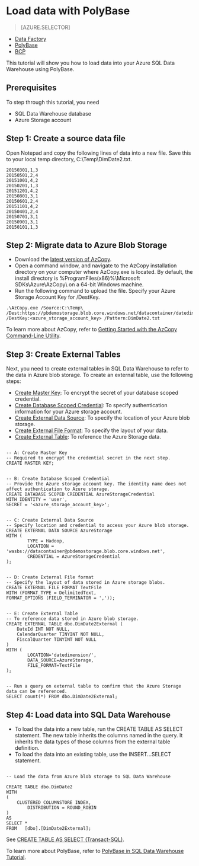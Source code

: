 <properties
   pageTitle="Load data with PolyBase Tutorial | Microsoft Azure"
   description="Learn how to use PolyBase to load data into SQL Data Warehouse."
   services="sql-data-warehouse"
   documentationCenter="NA"
   authors="sahajs"
   manager="jhubbard"
   editor="sahajs"/>

<tags
   ms.service="sql-data-warehouse"
   ms.devlang="NA"
   ms.topic="article"
   ms.tgt_pltfrm="NA"
   ms.workload="data-services"
   ms.date="10/20/2015"
   ms.author="sahajs;barbkess"/>


# Load data with PolyBase

> [AZURE.SELECTOR]
- [Data Factory](sql-data-warehouse-get-started-load-with-azure-data-factory.md)
- [PolyBase](sql-data-warehouse-load-with-polybase-short.md)
- [BCP](sql-data-warehouse-load-with-bcp.md)

This tutorial will show you how to load  data into your Azure SQL Data Warehouse using PolyBase.


## Prerequisites
To step through this tutorial, you need

- SQL Data Warehouse database
- Azure Storage account


## Step 1: Create a source data file
Open Notepad and copy the following lines of data into a new file. Save this to your local temp directory, C:\Temp\DimDate2.txt.

```
20150301,1,3
20150501,2,4
20151001,4,2
20150201,1,3
20151201,4,2
20150801,3,1
20150601,2,4
20151101,4,2
20150401,2,4
20150701,3,1
20150901,3,1
20150101,1,3
```


## Step 2: Migrate data to Azure Blob Storage

- Download the [latest version of AzCopy][].
- Open a command window, and navigate to the AzCopy installation directory on your computer where AzCopy.exe is located. By default, the install directory is %ProgramFiles(x86)%\Microsoft SDKs\Azure\AzCopy\  on a 64-bit Windows machine.
- Run the following command to upload the file. Specify your Azure Storage Account Key for /DestKey.

```
.\AzCopy.exe /Source:C:\Temp\ /Dest:https://pbdemostorage.blob.core.windows.net/datacontainer/datedimension/ /DestKey:<azure_storage_account_key> /Pattern:DimDate2.txt
```

To learn more about AzCopy, refer to [Getting Started with the AzCopy Command-Line Utility][].


## Step 3: Create External Tables

Next, you need to create external tables in SQL Data Warehouse to refer to the data in Azure blob storage.
To create an external table, use the following steps:

- [Create Master Key][]: To encrypt the secret of your database scoped credential.
- [Create Database Scoped Credential]: To specify authentication information for your Azure storage account.
- [Create External Data Source]: To specify the location of your Azure blob storage.
- [Create External File Format]: To specify the layout of your data.
- [Create External Table]: To reference the Azure Storage data.



```

-- A: Create Master Key
-- Required to encrypt the credential secret in the next step.
CREATE MASTER KEY;


-- B: Create Database Scoped Credential
-- Provide the Azure storage account key. The identity name does not affect authentication to Azure storage.
CREATE DATABASE SCOPED CREDENTIAL AzureStorageCredential 
WITH IDENTITY = 'user', 
SECRET = '<azure_storage_account_key>';


-- C: Create External Data Source
-- Specify location and credential to access your Azure blob storage.
CREATE EXTERNAL DATA SOURCE AzureStorage 
WITH (	
		TYPE = Hadoop, 
		LOCATION = 'wasbs://datacontainer@pbdemostorage.blob.core.windows.net',
		CREDENTIAL = AzureStorageCredential
); 


-- D: Create External File format 
-- Specify the layout of data stored in Azure storage blobs. 
CREATE EXTERNAL FILE FORMAT TextFile 
WITH (FORMAT_TYPE = DelimitedText, 
FORMAT_OPTIONS (FIELD_TERMINATOR = ','));


-- E: Create External Table
-- To reference data stored in Azure blob storage.
CREATE EXTERNAL TABLE dbo.DimDate2External (
	DateId INT NOT NULL, 
	CalendarQuarter TINYINT NOT NULL, 
	FiscalQuarter TINYINT NOT NULL
)
WITH (
		LOCATION='datedimension/', 
		DATA_SOURCE=AzureStorage, 
		FILE_FORMAT=TextFile
);


-- Run a query on external table to confirm that the Azure Storage data can be referenced.
SELECT count(*) FROM dbo.DimDate2External;

```



## Step 4: Load data into SQL Data Warehouse

- To load the data into a new table, run the CREATE TABLE AS SELECT statement. The new table inherits the columns named in the query. It inherits the data types of those columns from the external table definition. 
- To load the data into an existing table, use the INSERT...SELECT statement.  


```

-- Load the data from Azure blob storage to SQL Data Warehouse

CREATE TABLE dbo.DimDate2
WITH 
(   
    CLUSTERED COLUMNSTORE INDEX,
		DISTRIBUTION = ROUND_ROBIN
)
AS 
SELECT * 
FROM   [dbo].[DimDate2External];

```
See [CREATE TABLE AS SELECT (Transact-SQL)][].


To learn more about PolyBase, refer to [PolyBase in SQL Data Warehouse Tutorial][].


<!--Article references-->
[PolyBase in SQL Data Warehouse Tutorial]: sql-data-warehouse-load-with-polybase.md


<!-- External Links -->
[latest version of AzCopy]:http://aka.ms/downloadazcopy
[Getting Started with the AzCopy Command-Line Utility]:https://azure.microsoft.com/documentation/articles/storage-use-azcopy/

[Create External Data Source]:https://msdn.microsoft.com/library/dn935022(v=sql.130).aspx
[Create External File Format]:https://msdn.microsoft.com/library/dn935026(v=sql.130).aspx
[Create External Table]:https://msdn.microsoft.com/library/dn935021(v=sql.130).aspx
[Create Master Key]:https://msdn.microsoft.com/en-us/library/ms174382.aspx
[Create Database Scoped Credential]:https://msdn.microsoft.com/en-us/library/mt270260.aspx
[CREATE TABLE AS SELECT (Transact-SQL)]:https://msdn.microsoft.com/library/mt204041.aspx


